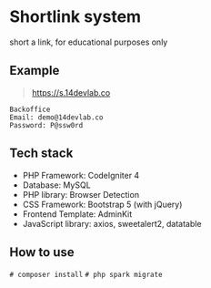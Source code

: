
# Shortlink system
short a link, for educational purposes only

## Example
> https://s.14devlab.co
``` 
Backoffice
Email: demo@14devlab.co
Password: P@ssw0rd
```

## Tech stack
- PHP Framework: CodeIgniter 4
- Database: MySQL
- PHP library: Browser Detection
- CSS Framework: Bootstrap 5 (with jQuery)
- Frontend Template: AdminKit
- JavaScript library: axios, sweetalert2, datatable

## How to use
```# composer install```
```# php spark migrate```
